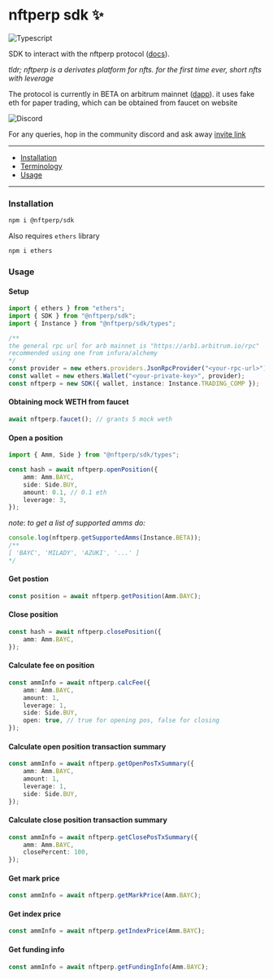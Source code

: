# nftperp sdk ✨

![Typescript](https://img.shields.io/badge/TypeScript-007ACC?style=for-the-badge&logo=typescript&logoColor=white)

SDK to interact with the nftperp protocol ([docs](https://nftperp.notion.site/nftperp/nftperp-xyz-2b456a853321481bac47e5a1a6bbfd4e)).

_tldr; nftperp is a derivates platform for nfts. for the first time ever, short nfts with leverage_

The protocol is currently in BETA on arbitrum mainnet ([dapp](https://staging.nftperp.xyz)). it uses fake eth for paper trading, which can be obtained from faucet on website

![Discord](https://img.shields.io/badge/Discord-5865F2?style=for-the-badge&logo=discord&logoColor=white)

For any queries, hop in the community discord and ask away [invite link](https://discord.gg/J5vUUcTE6F)

---

-   [Installation](#installation)
-   [Terminology](#terminology)
-   [Usage](#usage)

---

### Installation

```sh
npm i @nftperp/sdk
```

Also requires `ethers` library

```sh
npm i ethers
```

### Usage

#### Setup

```ts
import { ethers } from "ethers";
import { SDK } from "@nftperp/sdk";
import { Instance } from "@nftperp/sdk/types";

/**
the general rpc url for arb mainnet is "https://arb1.arbitrum.io/rpc"
recommended using one from infura/alchemy
*/
const provider = new ethers.providers.JsonRpcProvider("<your-rpc-url>");
const wallet = new ethers.Wallet("<your-private-key>", provider);
const nftperp = new SDK({ wallet, instance: Instance.TRADING_COMP });
```

#### Obtaining mock WETH from faucet

```ts
await nftperp.faucet(); // grants 5 mock weth
```

#### Open a position

```ts
import { Amm, Side } from "@nftperp/sdk/types";

const hash = await nftperp.openPosition({
    amm: Amm.BAYC,
    side: Side.BUY,
    amount: 0.1, // 0.1 eth
    leverage: 3,
});
```

_note_: _to get a list of supported amms do:_

```ts
console.log(nftperp.getSupportedAmms(Instance.BETA));
/**
[ 'BAYC', 'MILADY', 'AZUKI', '...' ]
*/
```

#### Get postion

```ts
const position = await nftperp.getPosition(Amm.BAYC);
```

#### Close position

```ts
const hash = await nftperp.closePosition({
    amm: Amm.BAYC,
});
```

#### Calculate fee on position

```ts
const ammInfo = await nftperp.calcFee({
    amm: Amm.BAYC,
    amount: 1,
    leverage: 1,
    side: Side.BUY,
    open: true, // true for opening pos, false for closing
});
```

#### Calculate open position transaction summary

```ts
const ammInfo = await nftperp.getOpenPosTxSummary({
    amm: Amm.BAYC,
    amount: 1,
    leverage: 1,
    side: Side.BUY,
});
```

#### Calculate close position transaction summary

```ts
const ammInfo = await nftperp.getClosePosTxSummary({
    amm: Amm.BAYC,
    closePercent: 100,
});
```

#### Get mark price

```ts
const ammInfo = await nftperp.getMarkPrice(Amm.BAYC);
```

#### Get index price

```ts
const ammInfo = await nftperp.getIndexPrice(Amm.BAYC);
```

#### Get funding info

```ts
const ammInfo = await nftperp.getFundingInfo(Amm.BAYC);
```
